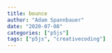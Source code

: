 ```yaml
---
title: bounce
author: "Adam Spannbauer"
date: "2020-07-08"
categories: ["p5js"]
tags: ["p5js", "creativecoding"]
---
```

